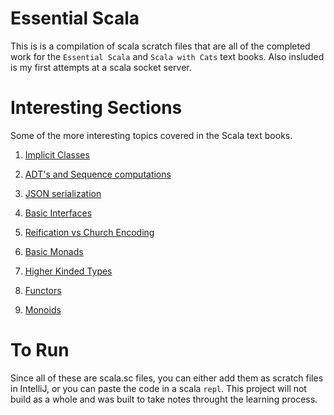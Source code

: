 # Essential Scala

This is is a compilation of scala scratch files that are all of the completed work for the `Essential Scala` and `Scala with Cats` text books. Also insluded is my first attempts at a scala socket server.

# Interesting Sections
Some of the more interesting topics covered in the Scala text books.
1. [Implicit Classes](https://github.com/Coutlaw/EssentialScala/blob/master/test/src/main/scala/essentialScala/Ch7.3.sc)
2. [ADT's and Sequence computations](https://github.com/Coutlaw/EssentialScala/blob/master/test/src/main/scala/essentialScala/recursionADT'sSequenceComp.sc)
3. [JSON serialization](https://github.com/Coutlaw/EssentialScala/blob/master/test/src/main/scala/essentialScala/JSONSerialisation.sc)
4. [Basic Interfaces](https://github.com/Coutlaw/EssentialScala/blob/master/test/src/main/scala/scalaWithCats/Ch1.1.sc)

5. [Reification vs Church Encoding](https://github.com/Coutlaw/EssentialScala/blob/bb4f73f51a479722efa37c921b119690373625ce/test/src/main/scala/scalaWithCats/calculator.sc)
6. [Basic Monads](https://github.com/Coutlaw/EssentialScala/blob/master/test/src/main/scala/scalaWithCats/Ch4.sc)
7. [Higher Kinded Types](https://github.com/Coutlaw/EssentialScala/blob/master/test/src/main/scala/scalaWithCats/Ch4.2.sc)
8. [Functors](https://github.com/Coutlaw/EssentialScala/blob/master/test/src/main/scala/scalaWithCats/Ch3.0.sc)
9. [Monoids](https://github.com/Coutlaw/EssentialScala/blob/master/test/src/main/scala/scalaWithCats/Ch2.2.sc)

# To Run
Since all of these are scala.sc files, you can either add them as scratch files in IntelliJ, or you can paste the code in a scala `repl`. This project will not build as a whole and was built to take notes throught the learning process.
